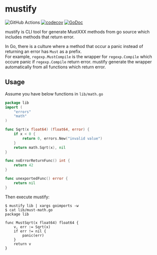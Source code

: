 # mustify
![GitHub Actions](https://github.com/mpppk/mustify/workflows/Go/badge.svg)
[![codecov](https://codecov.io/gh/mpppk/mustify/branch/master/graph/badge.svg)](https://codecov.io/gh/mpppk/mustify)
[![GoDoc](https://godoc.org/github.com/mpppk/mustify?status.svg)](https://godoc.org/github.com/mpppk/mustify)

mustify is CLI tool for generate MustXXX methods from go source which includes methods that return error.

In Go, there is a culture where a method that occur a panic instead of returning an error has `Must` as a prefix.  
For example, `regexp.MustCompile` is the wrapper for `regexp.Compile` which occure panic if `regexp.Compile` return error.
mustify generate the wrapper automatically from all functions which return error.

## Usage
Assume you have below functions in `lib/math.go`

```go
package lib
import (
    "errors"
    "math"
)

func Sqrt(x float64) (float64, error) {
    if x < 0 {
        return 0, errors.New("invalid value")
    }
    return math.Sqrt(x), nil
}

func noErrorReturnFunc() int {
    return 42
}

func unexportedFunc() error {
	return nil
}
```

Then execute mustify:

```shell script
$ mustify lib | xargs goimports -w
$ cat lib/must-math.go
package lib

func MustSqrt(x float64) float64 {
	v, err := Sqrt(x)
	if err != nil {
		panic(err)
	}
	return v
}
```
